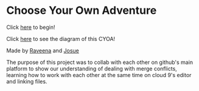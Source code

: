 # Choose Your Own Adventure

Click [here](mms.md) to begin!

Click [here](https://docs.google.com/a/hstat.org/drawings/d/1B5-mbtIgnHEP6lk-dLOJp-BKGVjHCojDJxoAMA2lYu0/edit?usp=sharing) to see the diagram of this CYOA!

Made by [Raveena](https://github.com/ravennas1025) and  [Josue](https://github.com//josuem9217)

The purpose of this project was to collab with each other on github's main platform to show our understanding of dealing with merge conflicts, learning how to work with each other at the same time on cloud 9's editor and linking files.